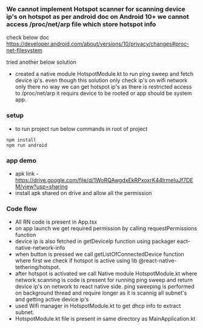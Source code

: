 ### We cannot implement Hotspot scanner for scanning device ip's on hotspot as per android doc on Android 10+ we cannot access /proc/net/arp  file which store hotspot info
check below doc
https://developer.android.com/about/versions/10/privacy/changes#proc-net-filesystem


tried another below solution
- created a native module HotspotModule.kt to run ping sweep and fetch device ip's. even though this solution only check ip's on wifi network only there no way we can get hotspot ip's as there is restricted access to /proc/net/arp  it requirs device to be rooted or app should be system app.

### setup
- to run project run below commands in root of project
```
npm install
npm run android
```

### app demo
- apk link - https://drive.google.com/file/d/1WoRQAwgdxEkRPxoxrK44IrmeIuJf7DEM/view?usp=sharing
- install apk shared on drive and allow all the permission


### Code flow
- All RN code is present in App.tsx
- on app launch we get required permission by calling requestPermissions function
- device ip is also fetched in getDeviceIp function using packager eact-native-network-info
- when button is pressed we call getListOfConnectedDevice function where first we check if hotspot is active using lib @react-native-tethering/hotspot.
- after hotspot is activated we call Native module HotspotModule.kt where network scanning is code is present for running ping sweep and return device ip's on network to react native side. ping sweeping is performed on background thread and require longer as it is scannig all subnet's and getting active device ip's
- used Wifi manager in HotspotModule.kt to get dhcp info to extract subnet.
- HotspotModule.kt file is present in same directory as MainApplication.kt



